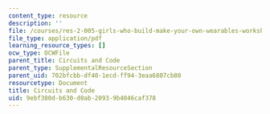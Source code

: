 ```yaml
---
content_type: resource
description: ''
file: /courses/res-2-005-girls-who-build-make-your-own-wearables-workshop-spring-2015/9ebf380db630d0ab20939b4046caf378_MITRES_2_005S15_code.pdf
file_type: application/pdf
learning_resource_types: []
ocw_type: OCWFile
parent_title: Circuits and Code
parent_type: SupplementalResourceSection
parent_uid: 702bfcbb-df40-1ecd-ff94-3eaa6807cb80
resourcetype: Document
title: Circuits and Code
uid: 9ebf380d-b630-d0ab-2093-9b4046caf378
---
```

